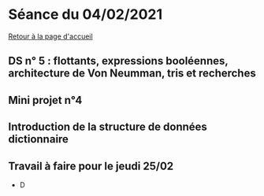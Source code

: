 

# Séance du 04/02/2021

[Retour à la page d'accueil](https://parc-nsi.github.io/premiere-nsi/index.html)


## DS n° 5 : flottants, expressions booléennes, architecture de Von Neumman, tris et recherches

## Mini projet n°4

## Introduction de la structure de données dictionnaire

## Travail à faire pour le jeudi 25/02

* D